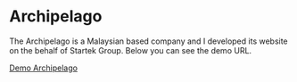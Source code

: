 <h1>Archipelago</h1>
<p>
The Archipelago is a Malaysian based company and I developed its website on the behalf of Startek Group. Below you can see the demo URL. 
</p>
<a href="https://sm1gr8.github.io/archipelago/">Demo Archipelago</a>
